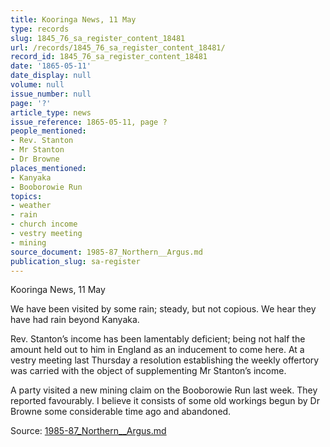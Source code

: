 ```yaml
---
title: Kooringa News, 11 May
type: records
slug: 1845_76_sa_register_content_18481
url: /records/1845_76_sa_register_content_18481/
record_id: 1845_76_sa_register_content_18481
date: '1865-05-11'
date_display: null
volume: null
issue_number: null
page: '?'
article_type: news
issue_reference: 1865-05-11, page ?
people_mentioned:
- Rev. Stanton
- Mr Stanton
- Dr Browne
places_mentioned:
- Kanyaka
- Booborowie Run
topics:
- weather
- rain
- church income
- vestry meeting
- mining
source_document: 1985-87_Northern__Argus.md
publication_slug: sa-register
---
```


Kooringa News, 11 May

We have been visited by some rain; steady, but not copious.  We hear they have had rain beyond Kanyaka.

Rev. Stanton’s income has been lamentably deficient; being not half the amount held out to him in England as an inducement to come here.  At a vestry meeting last Thursday a resolution establishing the weekly offertory was carried with the object of supplementing Mr Stanton’s income.

A party visited a new mining claim on the Booborowie Run last week.  They reported favourably. I believe it consists of some old workings begun by Dr Browne some considerable time ago and abandoned.

Source: [1985-87_Northern__Argus.md](/downloads/markdown/1985-87_Northern__Argus.md)
